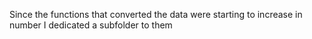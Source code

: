 Since the functions that converted the data were starting to increase in number I dedicated a subfolder to them
